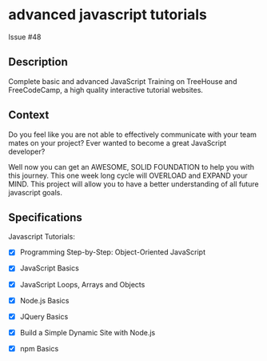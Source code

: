 # advanced javascript tutorials
Issue #48
## Description

Complete basic and advanced JavaScript Training on TreeHouse and FreeCodeCamp, a high quality interactive tutorial websites.
## Context

Do you feel like you are not able to effectively communicate with your team mates on your project? Ever wanted to become a great JavaScript developer? 

Well now you can get an AWESOME, SOLID FOUNDATION to help you with this journey. This one week long cycle will OVERLOAD and EXPAND your MIND. This project will allow you to have a better understanding of all future javascript goals. 

## Specifications

Javascript Tutorials:
- [X] Programming Step-by-Step: Object-Oriented JavaScript
- [X] JavaScript Basics
- [x] JavaScript Loops, Arrays and Objects
- [X] Node.js Basics
- [x] JQuery Basics
- [X] Build a Simple Dynamic Site with Node.js
- [X] npm Basics


